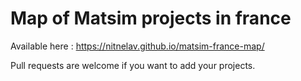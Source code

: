 # Map of Matsim projects in france

Available here : https://nitnelav.github.io/matsim-france-map/

Pull requests are welcome if you want to add your projects.

